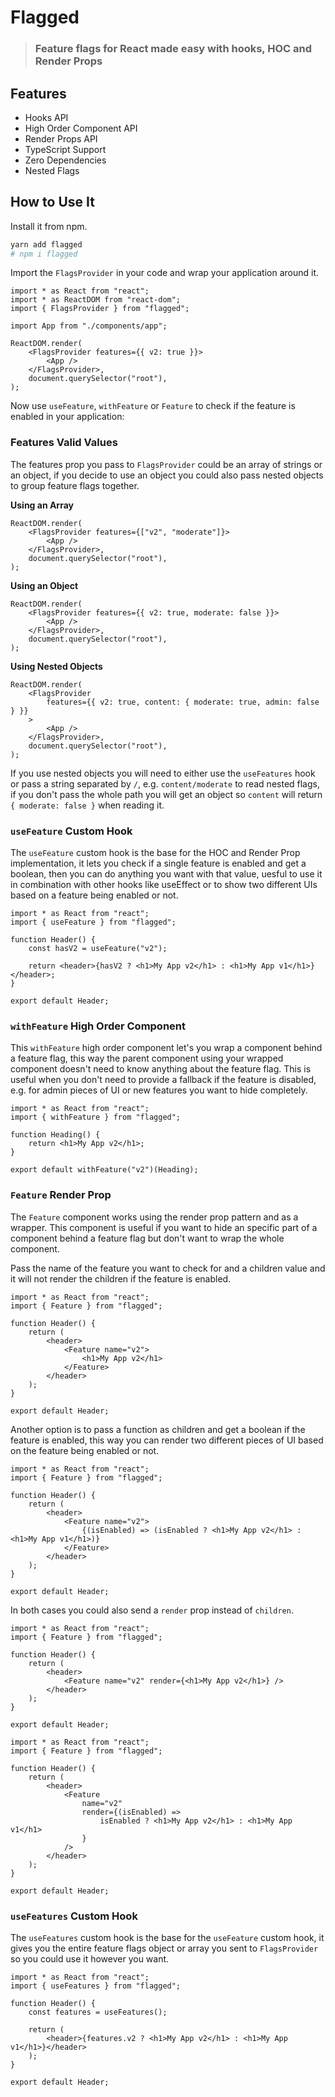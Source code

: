 # Flagged

> ### Feature flags for React made easy with hooks, HOC and Render Props

## Features

- Hooks API
- High Order Component API
- Render Props API
- TypeScript Support
- Zero Dependencies
- Nested Flags

## How to Use It

Install it from npm.

```bash
yarn add flagged
# npm i flagged
```

Import the `FlagsProvider` in your code and wrap your application around it.

```tsx
import * as React from "react";
import * as ReactDOM from "react-dom";
import { FlagsProvider } from "flagged";

import App from "./components/app";

ReactDOM.render(
	<FlagsProvider features={{ v2: true }}>
		<App />
	</FlagsProvider>,
	document.querySelector("root"),
);
```

Now use `useFeature`, `withFeature` or `Feature` to check if the feature is enabled in your application:

### Features Valid Values

The features prop you pass to `FlagsProvider` could be an array of strings or an object, if you decide to use an object you could also pass nested objects to group feature flags together.

**Using an Array**

```tsx
ReactDOM.render(
	<FlagsProvider features={["v2", "moderate"]}>
		<App />
	</FlagsProvider>,
	document.querySelector("root"),
);
```

**Using an Object**

```tsx
ReactDOM.render(
	<FlagsProvider features={{ v2: true, moderate: false }}>
		<App />
	</FlagsProvider>,
	document.querySelector("root"),
);
```

**Using Nested Objects**

```tsx
ReactDOM.render(
	<FlagsProvider
		features={{ v2: true, content: { moderate: true, admin: false } }}
	>
		<App />
	</FlagsProvider>,
	document.querySelector("root"),
);
```

If you use nested objects you will need to either use the `useFeatures` hook or pass a string separated by `/`, e.g. `content/moderate` to read nested flags, if you don't pass the whole path you will get an object so `content` will return `{ moderate: false }` when reading it.

### `useFeature` Custom Hook

The `useFeature` custom hook is the base for the HOC and Render Prop implementation, it lets you check if a single feature is enabled and get a boolean, then you can do anything you want with that value, uesful to use it in combination with other hooks like useEffect or to show two different UIs based on a feature being enabled or not.

```tsx
import * as React from "react";
import { useFeature } from "flagged";

function Header() {
	const hasV2 = useFeature("v2");

	return <header>{hasV2 ? <h1>My App v2</h1> : <h1>My App v1</h1>}</header>;
}

export default Header;
```

### `withFeature` High Order Component

This `withFeature` high order component let's you wrap a component behind a feature flag, this way the parent component using your wrapped component doesn't need to know anything about the feature flag. This is useful when you don't need to provide a fallback if the feature is disabled, e.g. for admin pieces of UI or new features you want to hide completely.

```tsx
import * as React from "react";
import { withFeature } from "flagged";

function Heading() {
	return <h1>My App v2</h1>;
}

export default withFeature("v2")(Heading);
```

### `Feature` Render Prop

The `Feature` component works using the render prop pattern and as a wrapper. This component is useful if you want to hide an specific part of a component behind a feature flag but don't want to wrap the whole component.

Pass the name of the feature you want to check for and a children value and it will not render the children if the feature is enabled.

```tsx
import * as React from "react";
import { Feature } from "flagged";

function Header() {
	return (
		<header>
			<Feature name="v2">
				<h1>My App v2</h1>
			</Feature>
		</header>
	);
}

export default Header;
```

Another option is to pass a function as children and get a boolean if the feature is enabled, this way you can render two different pieces of UI based on the feature being enabled or not.

```tsx
import * as React from "react";
import { Feature } from "flagged";

function Header() {
	return (
		<header>
			<Feature name="v2">
				{(isEnabled) => (isEnabled ? <h1>My App v2</h1> : <h1>My App v1</h1>)}
			</Feature>
		</header>
	);
}

export default Header;
```

In both cases you could also send a `render` prop instead of `children`.

```tsx
import * as React from "react";
import { Feature } from "flagged";

function Header() {
	return (
		<header>
			<Feature name="v2" render={<h1>My App v2</h1>} />
		</header>
	);
}

export default Header;
```

```tsx
import * as React from "react";
import { Feature } from "flagged";

function Header() {
	return (
		<header>
			<Feature
				name="v2"
				render={(isEnabled) =>
					isEnabled ? <h1>My App v2</h1> : <h1>My App v1</h1>
				}
			/>
		</header>
	);
}

export default Header;
```

### `useFeatures` Custom Hook

The `useFeatures` custom hook is the base for the `useFeature` custom hook, it gives you the entire feature flags object or array you sent to `FlagsProvider` so you could use it however you want.

```tsx
import * as React from "react";
import { useFeatures } from "flagged";

function Header() {
	const features = useFeatures();

	return (
		<header>{features.v2 ? <h1>My App v2</h1> : <h1>My App v1</h1>}</header>
	);
}

export default Header;
```
